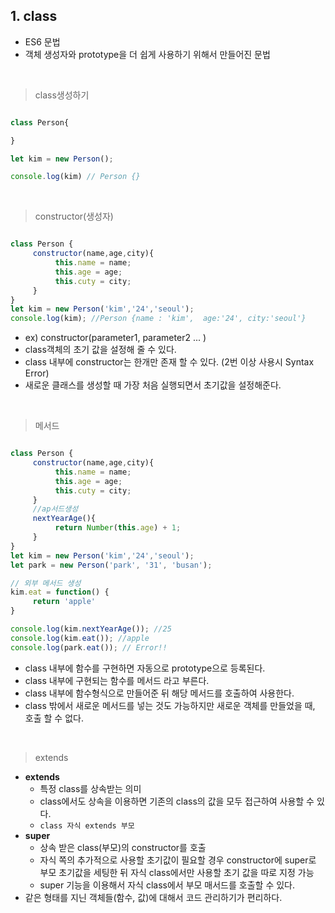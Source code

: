 ## 1. class
- ES6 문법
- 객체 생성자와 prototype을 더 쉽게 사용하기 위해서 만들어진 문법

<br>

> class생성하기
```javascript

class Person{

}

let kim = new Person();

console.log(kim) // Person {}  

```

<br>

> constructor(생성자)

```javascript

class Person {
     constructor(name,age,city){
          this.name = name;
          this.age = age;
          this.cuty = city;
     }
}
let kim = new Person('kim','24','seoul');
console.log(kim); //Person {name : 'kim',  age:'24', city:'seoul'}

```
- ex) constructor(parameter1, parameter2 ... )
- class객체의 초기 값을 설정해 줄 수 있다. 
- class 내부에 constructor는 한개만 존재 할 수 있다. (2번 이상 사용시 Syntax Error)
- 새로운 클래스를 생성할 때 가장 처음 실행되면서 초기값을 설정해준다.

<br>

> 메서드

```javascript

class Person {
     constructor(name,age,city){
          this.name = name;
          this.age = age;
          this.cuty = city;
     }
     //ap서드생성
     nextYearAge(){
          return Number(this.age) + 1;
     }
}
let kim = new Person('kim','24','seoul');
let park = new Person('park', '31', 'busan'); 

// 외부 메서드 생성 
kim.eat = function() {
     return 'apple'
}

console.log(kim.nextYearAge()); //25
console.log(kim.eat()); //apple
console.log(park.eat()); // Error!!

```
- class 내부에 함수를 구현하면 자동으로 prototype으로 등록된다.
- class 내부에 구현되는 함수를 메서드 라고 부른다.
- class 내부에 함수형식으로 만들어준 뒤 해당 메서드를 호출하여 사용한다. 
- class 밖에서 새로운 메서드를 넣는 것도 가능하지만 새로운 객체를 만들었을 때, 호출 할 수 없다.

<br>

> extends





- **extends**
     - 특정 class를 상속받는 의미
     - class에서도 상속을 이용하면 기존의 class의 값을 모두 접근하여 사용할 수 있다.
     - ```class 자식 extends 부모```
- **super** 
     - 상속 받은 class(부모)의 constructor를 호출 
     - 자식 쪽의 추가적으로 사용할 초기값이 필요할 경우 constructor에 super로 부모 초기값을 세팅한 뒤 자식 class에서만 사용할 초기 값을 따로 지정 가능
     - super 기능을 이용해서 자식 class에서 부모 매서드를 호출할 수 있다. 
- 같은 형태를 지닌 객체들(함수, 값)에 대해서 코드 관리하기가 편리하다.



